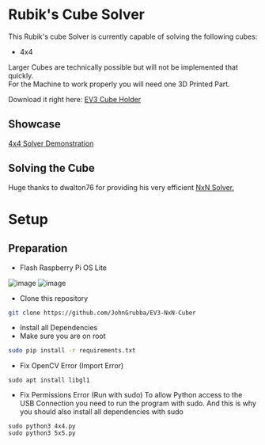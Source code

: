 # Rubik's Cube Solver

This Rubik's cube Solver is currently capable of solving the following cubes:

- 4x4

Larger Cubes are technically possible but will not be implemented that quickly.<br>
For the Machine to work properly you will need one 3D Printed Part.

Download it right here: <a href="https://www.tinkercad.com/things/d0IxvU92B2h?sharecode=Jh8IfUun2b3GN0zdoSJT3zGORd8c5wm-otYE1JK7ZZI">EV3 Cube Holder</a> 

## Showcase

<a href="https://youtube.com/watch?v=n9ZGZy9EfsQ">4x4 Solver Demonstration</a>

## Solving the Cube

Huge thanks to dwalton76 for providing his very efficient <a href="https://github.com/dwalton76/rubiks-cube-NxNxN-solver">NxN Solver.</a>

# Setup

## Preparation

- Flash Raspberry Pi OS Lite

![image](https://github.com/JohnGrubba/EV3-NxN-Cuber/assets/63007476/90b90f96-c6ed-4c61-96c8-0f0a16919649)
![image](https://github.com/JohnGrubba/EV3-NxN-Cuber/assets/63007476/472d5559-bda6-4ab7-ac01-c3f6f472740d)

- Clone this repository
```sh
git clone https://github.com/JohnGrubba/EV3-NxN-Cuber
```

- Install all Dependencies
- Make sure you are on root
```sh
sudo pip install -r requirements.txt
```

- Fix OpenCV Error (Import Error)
```
sudo apt install libgl1
```

- Fix Permissions Error (Run with sudo)
To allow Python access to the USB Connection you need to run the program with sudo. And this is why you should also install all dependencies with sudo
```
sudo python3 4x4.py
sudo python3 5x5.py
```